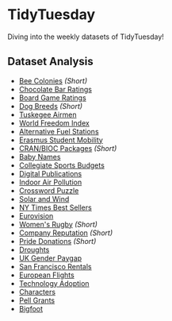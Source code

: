 # TidyTuesday
Diving into the weekly datasets of TidyTuesday!

## Dataset Analysis

* [Bee Colonies](https://github.com/MattHondrakis/TidyTuesday/blob/main/01-11-22/Bees.md) *(Short)*
* [Chocolate Bar Ratings](https://github.com/MattHondrakis/TidyTuesday/blob/main/01-18-22/Chocolate.md)
* [Board Game Ratings](https://github.com/MattHondrakis/TidyTuesday/blob/main/01-25-22/BoardGames.md)
* [Dog Breeds](https://github.com/MattHondrakis/TidyTuesday/blob/main/02-01-22/DogBreeds.md) *(Short)*
* [Tuskegee Airmen](https://github.com/MattHondrakis/TidyTuesday/blob/main/02-08-22/Airmen.md)
* [World Freedom Index](https://github.com/MattHondrakis/TidyTuesday/blob/main/02-22-22/Freedom.md)
* [Alternative Fuel Stations](https://github.com/MattHondrakis/TidyTuesday/blob/main/03-01-22/Stations.md)
* [Erasmus Student Mobility](https://github.com/MattHondrakis/TidyTuesday/blob/main/03-08-22/Erasmus.md)
* [CRAN/BIOC Packages](https://github.com/MattHondrakis/TidyTuesday/blob/main/03-15-22/Packages.md) *(Short)*
* [Baby Names](https://github.com/MattHondrakis/TidyTuesday/blob/main/03-22-22/BabyNames.md)
* [Collegiate Sports Budgets](https://github.com/MattHondrakis/TidyTuesday/blob/main/03-29-22/Sports.md) 
* [Digital Publications](https://github.com/MattHondrakis/TidyTuesday/blob/main/04-05-22/Publications.md)
* [Indoor Air Pollution](https://github.com/MattHondrakis/TidyTuesday/blob/main/04-12-22/Indoor-Pollution.md)
* [Crossword Puzzle](https://github.com/MattHondrakis/TidyTuesday/blob/main/04-19-22/Crossword-Puzzle.md)
* [Solar and Wind](https://github.com/MattHondrakis/TidyTuesday/blob/main/05-03-22/Solar-and-Wind.md)
* [NY Times Best Sellers](https://github.com/MattHondrakis/TidyTuesday/blob/main/05-10-22/NYT-Best-Sellers.md)
* [Eurovision](https://github.com/MattHondrakis/TidyTuesday/blob/main/05-17-22/Eurovision.md)
* [Women's Rugby](https://github.com/MattHondrakis/TidyTuesday/blob/main/05-24-22/Women-s-Rugby.md) *(Short)*
* [Company Reputation](https://github.com/MattHondrakis/TidyTuesday/blob/main/05-31-22/Company-Reputation.md) *(Short)*
* [Pride Donations](https://github.com/MattHondrakis/TidyTuesday/blob/main/06-07-22/Pride-Donations.md) *(Short)*
* [Droughts](https://github.com/MattHondrakis/TidyTuesday/blob/main/06-14-22/Drought.md)
* [UK Gender Paygap](https://github.com/MattHondrakis/TidyTuesday/blob/main/06-28-22/Paygap.md)
* [San Francisco Rentals](https://github.com/MattHondrakis/TidyTuesday/blob/main/07-05-22/San-Fransisco-Rentals.md)
* [European Flights](https://github.com/MattHondrakis/TidyTuesday/blob/main/07-12-22/European-Flights.md)
* [Technology Adoption](https://github.com/MattHondrakis/TidyTuesday/blob/main/07-19-22/Technology.md)
* [Characters](https://github.com/MattHondrakis/TidyTuesday/blob/main/08-16-22/Characters.md) 
* [Pell Grants](https://github.com/MattHondrakis/TidyTuesday/blob/main/08-30-22/Pell-Grants.md)
* [Bigfoot](https://github.com/MattHondrakis/TidyTuesday/blob/main/09-13-22/Bigfoot.md)

